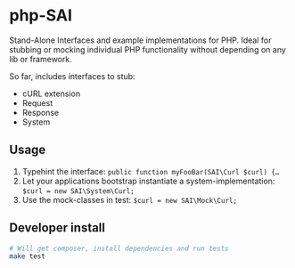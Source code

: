 php-SAI
=======

Stand-Alone Interfaces and example implementations for PHP. Ideal for stubbing or mocking
individual PHP functionality without depending on any lib or framework.

So far, includes interfaces to stub:
* cURL extension
* Request
* Response
* System


Usage
-----

1. Typehint the interface: `public function myFooBar(SAI\Curl $curl) {…`
2. Let your applications bootstrap instantiate a system-implementation:
   `$curl = new SAI\System\Curl;`
3. Use the mock-classes in test: `$curl = new SAI\Mock\Curl;`


Developer install
-----------------

```bash
# Will get composer, install dependencies and run tests
make test
```
